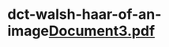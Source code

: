 # dct-walsh-haar-of-an-image[Document3.pdf](https://github.com/abhilashranaa/dct-walsh-haar-of-an-image/files/8329168/Document3.pdf)
